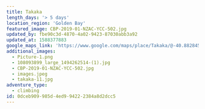 ```yaml
---
title: Takaka
length_days: '> 5 days'
location_region: 'Golden Bay'
featured_image: CBP-2019-01-NZAC-YCC-502.jpg
updated_by: fbe90c3d-4870-4a02-9423-87030abb3a92
updated_at: 1588377883
google_maps_link: 'https://www.google.com/maps/place/Takaka/@-40.882845,172.7467811,11z/data=!3m1!4b1!4m5!3m4!1s0x6d3c881521ed629b:0x500ef868479b1d0!8m2!3d-40.8544826!4d172.8062107'
additional_images:
  - Picture-1.png
  - 108093899_large_1494262514-(1).jpg
  - CBP-2019-01-NZAC-YCC-502.jpg
  - images.jpeg
  - takaka-11.jpg
adventure_type:
  - climbing
id: 0dceb909-985d-4ed9-9422-2384a8d2dcc5
---
```

